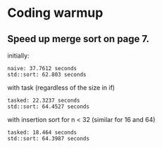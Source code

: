 # Coding warmup
## Speed up merge sort on page 7.
initially:
```
naive: 37.7612 seconds
std::sort: 62.803 seconds
```

with task (regardless of the size in if)
```
tasked: 22.3237 seconds
std::sort: 64.4527 seconds
```

with insertion sort for n < 32 (similar for 16 and 64)
```
tasked: 18.464 seconds
std::sort: 64.3987 seconds
```

